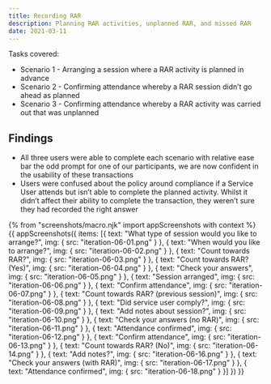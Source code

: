 ```yaml
---
title: Recording RAR
description: Planning RAR activities, unplanned RAR, and missed RAR
date: 2021-03-11
---
```


Tasks covered:

* Scenario 1 - Arranging a session where a RAR activity is planned in advance
* Scenario 2 - Confirming attendance whereby a RAR session didn’t go ahead as planned
* Scenario 3 - Confirming attendance whereby a RAR activity was carried out that was unplanned

## Findings

* All three users were able to complete each scenario with relative ease bar the odd prompt for one of our participants, we are now confident in the usability of these transactions
* Users were confused about the policy around compliance if a Service User attends but isn’t able to complete the planned activity. Whilst it didn’t affect their ability to complete the transaction, they weren’t sure they had recorded the right answer

{% from "screenshots/macro.njk" import appScreenshots with context %}
{{ appScreenshots({
  items: [{
      text: "What type of session would you like to arrange?",
      img: { src: "iteration-06-01.png" }
    }, {
      text: "When would you like to arrange?",
      img: { src: "iteration-06-02.png" }
    }, {
      text: "Count towards RAR?",
      img: { src: "iteration-06-03.png" }
    }, {
      text: "Count towards RAR? (Yes)",
      img: { src: "iteration-06-04.png" }
    }, {
      text: "Check your answers",
      img: { src: "iteration-06-05.png" }
    }, {
      text: "Session arranged",
      img: { src: "iteration-06-06.png" }
    }, {
      text: "Confirm attendance",
      img: { src: "iteration-06-07.png" }
    }, {
      text: "Count towards RAR? (previous session)",
      img: { src: "iteration-06-08.png" }
    }, {
      text: "Did service user comply?",
      img: { src: "iteration-06-09.png" }
    }, {
      text: "Add notes about session?",
      img: { src: "iteration-06-10.png" }
    }, {
      text: "Check your answers (no RAR)",
      img: { src: "iteration-06-11.png" }
    }, {
      text: "Attendance confirmed",
      img: { src: "iteration-06-12.png" }
    }, {
      text: "Confirm attendance",
      img: { src: "iteration-06-13.png" }
    }, {
      text: "Count towards RAR? (No)",
      img: { src: "iteration-06-14.png" }
    }, {
      text: "Add notes?",
      img: { src: "iteration-06-16.png" }
    }, {
      text: "Check your answers (with RAR)",
      img: { src: "iteration-06-17.png" }
    }, {
      text: "Attendance confirmed",
      img: { src: "iteration-06-18.png" }
    }]
}) }}
